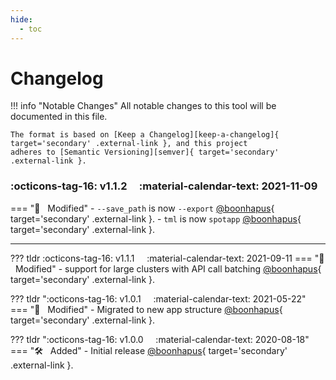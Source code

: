 ```yaml
---
hide:
  - toc
---
```


# Changelog

!!! info "Notable Changes"
    All notable changes to this tool will be documented in this file.

    The format is based on [Keep a Changelog][keep-a-changelog]{ target='secondary' .external-link }, and this project
    adheres to [Semantic Versioning][semver]{ target='secondary' .external-link }.

### :octicons-tag-16: v1.1.2 &nbsp; &nbsp; :material-calendar-text: 2021-11-09
=== ":wrench: &nbsp; Modified"
    - `--save_path` is now `--export` [@boonhapus][contrib-boonhapus]{ target='secondary' .external-link }.
    - `tml` is now `spotapp` [@boonhapus][contrib-boonhapus]{ target='secondary' .external-link }.

---

??? tldr :octicons-tag-16: v1.1.1 &nbsp; &nbsp; :material-calendar-text: 2021-09-11
    === ":wrench: &nbsp; Modified"
        - support for large clusters with API call batching [@boonhapus][contrib-boonhapus]{ target='secondary' .external-link }.

??? tldr ":octicons-tag-16: v1.0.1 &nbsp; &nbsp; :material-calendar-text: 2021-05-22"
    === ":wrench: &nbsp; Modified"
        - Migrated to new app structure [@boonhapus][contrib-boonhapus]{ target='secondary' .external-link }.

??? tldr ":octicons-tag-16: v1.0.0 &nbsp; &nbsp; :material-calendar-text: 2020-08-18"
    === ":hammer_and_wrench: &nbsp; Added"
        - Initial release [@boonhapus][contrib-boonhapus]{ target='secondary' .external-link }.

[keep-a-changelog]: https://keepachangelog.com/en/1.0.0/
[semver]: https://semver.org/spec/v2.0.0.html
[contrib-boonhapus]: https://github.com/boonhapus
